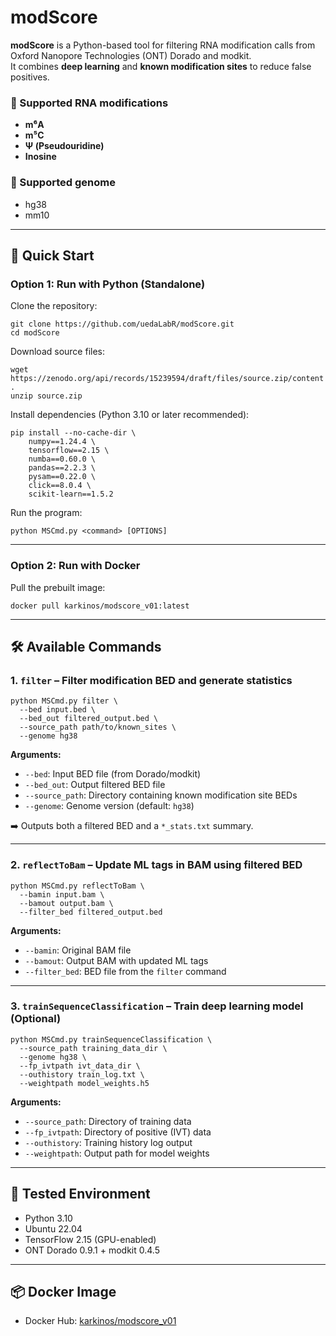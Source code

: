 
# modScore

**modScore** is a Python-based tool for filtering RNA modification calls from Oxford Nanopore Technologies (ONT) Dorado and modkit.  
It combines **deep learning** and **known modification sites** to reduce false positives.

### 🧬 Supported RNA modifications

- **m⁶A**
- **m⁵C**
- **Ψ (Pseudouridine)**
- **Inosine**

### 🧬 Supported genome

- hg38
- mm10
---

## 🚀 Quick Start

### Option 1: Run with Python (Standalone)

Clone the repository:

```
git clone https://github.com/uedaLabR/modScore.git
cd modScore
```

Download source files:

```
wget https://zenodo.org/api/records/15239594/draft/files/source.zip/content .
unzip source.zip
```

Install dependencies (Python 3.10 or later recommended):

```
pip install --no-cache-dir \
    numpy==1.24.4 \
    tensorflow==2.15 \
    numba==0.60.0 \
    pandas==2.2.3 \
    pysam==0.22.0 \
    click==8.0.4 \
    scikit-learn==1.5.2
```

Run the program:

```
python MSCmd.py <command> [OPTIONS]
```

---

### Option 2: Run with Docker

Pull the prebuilt image:

```
docker pull karkinos/modscore_v01:latest
```


---

## 🛠 Available Commands

### 1. `filter` – Filter modification BED and generate statistics

```
python MSCmd.py filter \
  --bed input.bed \
  --bed_out filtered_output.bed \
  --source_path path/to/known_sites \
  --genome hg38
```

**Arguments:**

- `--bed`: Input BED file (from Dorado/modkit)
- `--bed_out`: Output filtered BED file
- `--source_path`: Directory containing known modification site BEDs
- `--genome`: Genome version (default: `hg38`)

➡️ Outputs both a filtered BED and a `*_stats.txt` summary.

---

### 2. `reflectToBam` – Update ML tags in BAM using filtered BED

```
python MSCmd.py reflectToBam \
  --bamin input.bam \
  --bamout output.bam \
  --filter_bed filtered_output.bed
```

**Arguments:**

- `--bamin`: Original BAM file
- `--bamout`: Output BAM with updated ML tags
- `--filter_bed`: BED file from the `filter` command

---

### 3. `trainSequenceClassification` – Train deep learning model (Optional)

```
python MSCmd.py trainSequenceClassification \
  --source_path training_data_dir \
  --genome hg38 \
  --fp_ivtpath ivt_data_dir \
  --outhistory train_log.txt \
  --weightpath model_weights.h5
```

**Arguments:**

- `--source_path`: Directory of training data
- `--fp_ivtpath`: Directory of positive (IVT) data
- `--outhistory`: Training history log output
- `--weightpath`: Output path for model weights

---


## 🧪 Tested Environment

- Python 3.10
- Ubuntu 22.04
- TensorFlow 2.15 (GPU-enabled)
- ONT Dorado 0.9.1 + modkit 0.4.5

---

## 📦 Docker Image

- Docker Hub: [karkinos/modscore_v01](https://hub.docker.com/r/karkinos/modscore_v01)



